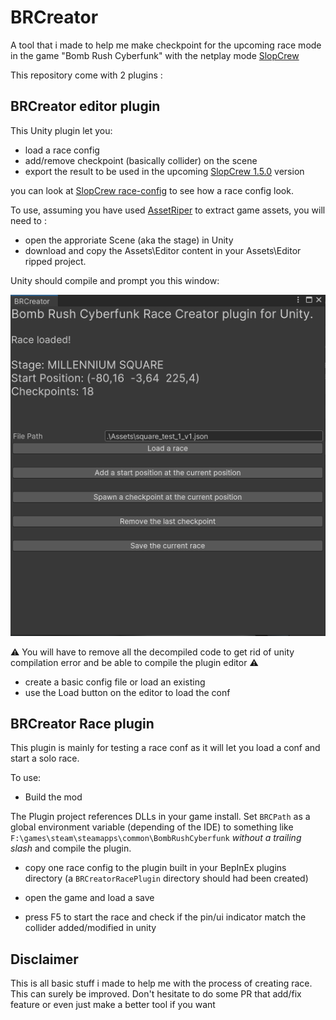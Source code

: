 # BRCreator

A tool that i made to help me make checkpoint for the upcoming race mode in the game "Bomb Rush Cyberfunk" with the netplay mode [SlopCrew](https://github.com/SlopCrew/SlopCrew)

This repository come with 2 plugins :

## BRCreator editor plugin

This Unity plugin let you:

- load a race config
- add/remove checkpoint (basically collider) on the scene
- export the result to be used in the upcoming [SlopCrew 1.5.0](https://github.com/SlopCrew/SlopCrew/milestone/2) version

you can look at [SlopCrew race-config]("https://github.com/SlopCrew/race-config") to see how a race config look.

To use, assuming you have used [AssetRiper](https://github.com/AssetRipper/AssetRipper) to extract game assets, you will need to :

- open the approriate Scene (aka the stage) in Unity
- download and copy the Assets\Editor content in your Assets\Editor ripped project.

Unity should compile and prompt you this window:

<p align="center">
  <img src="imgs/editor.png" alt="animated" />
</p>

⚠ You will have to remove all the decompiled code to get rid of unity compilation error and be able to compile the plugin editor ⚠

- create a basic config file or load an existing
- use the Load button on the editor to load the conf

## BRCreator Race plugin

This plugin is mainly for testing a race conf as it will let you load a conf and start a solo race.

To use:

- Build the mod

The Plugin project references DLLs in your game install. Set `BRCPath` as a global environment variable (depending of the IDE) to something like `F:\games\steam\steamapps\common\BombRushCyberfunk` _without a trailing slash_ and compile the plugin.

- copy one race config to the plugin built in your BepInEx plugins directory (a `BRCreatorRacePlugin` directory should had been created)

- open the game and load a save
- press F5 to start the race and check if the pin/ui indicator match the collider added/modified in unity

## Disclaimer

This is all basic stuff i made to help me with the process of creating race.
This can surely be improved.
Don't hesitate to do some PR that add/fix feature or even just make a better tool if you want
